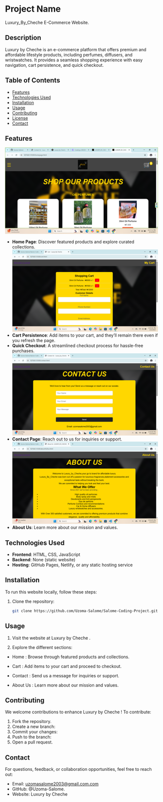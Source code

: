 # Project Name 
Luxury_By_Cheche E-Commerce Website.
## Description
Luxury by Cheche is an e-commerce platform that offers premium and affordable lifestyle products, including perfumes, diffusers, and wristwatches. It provides a seamless shopping experience with easy navigation, cart persistence, and quick checkout.
## Table of Contents
- [Features](#features)
- [Technologies Used](#technologies-used)
- [Installation](#installation)
- [Usage](#usage)
- [Contributing](#contributing)
- [License](#license)
- [Contact](#contact)

## Features
![alt text](image-1.png)
- **Home Page**: Discover featured products and explore curated collections.
![alt text](image-4.png)
- **Cart Persistence**: Add items to your cart, and they’ll remain there even if you refresh the page.
- **Quick Checkout**: A streamlined checkout process for hassle-free purchases.
![alt text](image-5.png)
- **Contact Page**: Reach out to us for inquiries or support.
![alt text](image-3.png)
- **About Us**: Learn more about our mission and values.

## Technologies Used

- **Frontend**: HTML, CSS, JavaScript
- **Backend**: None (static website)
- **Hosting**: GitHub Pages, Netlify, or any static hosting service

## Installation

To run this website locally, follow these steps:

1. Clone the repository:
   ```bash
   git clone https://github.com/Uzoma-Salome/Salome-Coding-Project.git

## Usage
1. Visit the website at Luxury by Cheche .

2. Explore the different sections:

- Home : Browse through featured products and collections.

- Cart : Add items to your cart and proceed to checkout.

- Contact : Send us a message for inquiries or support.

- About Us : Learn more about our mission and values.

## Contributing
We welcome contributions to enhance Luxury by Cheche ! To contribute:

1. Fork the repository.
2. Create a new branch:
3. Commit your changes:
4. Push to the branch:
5. Open a pull request.

## Contact
For questions, feedback, or collaboration opportunities, feel free to reach out:

- Email: uzomasalome2003@gmail.com.com
- GitHub: @Uzoma-Salome.
- Website: Luxury by Cheche

